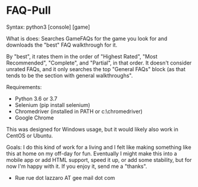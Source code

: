 # FAQ-Pull #

Syntax: python3 [console] [game]


What is does:
Searches GameFAQs for the game you look for and downloads the "best" FAQ walkthrough for it. 

By "best", it rates them in the order of "Highest Rated", "Most Recommended", "Complete", and "Partial", in that order. It doesn't consider unrated FAQs, and it only searches the top "General FAQs" block (as that tends to be the section with general walkthroughs". 

Requirements:
- Python 3.6 or 3.7
- Selenium (pip install selenium)
- Chromedriver (installed in PATH or c:\chromedriver\)
- Google Chrome

This was designed for Windows usage, but it would likely also work in CentOS or Ubuntu.

Goals:
I do this kind of work for a living and I felt like making something like this at home on my off-day for fun. Eventually I might make this into a mobile app or add HTML support, speed it up, or add some stability, but for now I'm happy with it. If you enjoy it, send me a "thanks".

- Rue
rue dot lazzaro AT gee mail dot com


